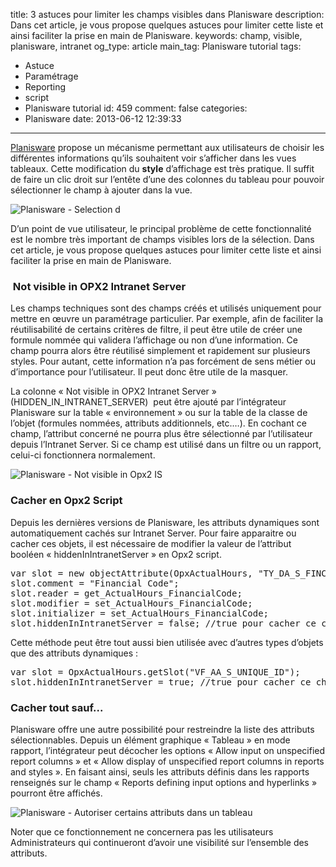 title: 3 astuces pour limiter les champs visibles dans Planisware
description: Dans cet article, je vous propose quelques astuces pour limiter cette liste et ainsi faciliter la prise en main de Planisware.
keywords: champ, visible, planisware, intranet
og_type: article
main_tag: Planisware tutorial
tags:
  - Astuce
  - Paramétrage
  - Reporting
  - script
  - Planisware tutorial
id: 459
comment: false
categories:
  - Planisware
date: 2013-06-12 12:39:33
---

[Planisware](//fr/about/planisware.html "En savoir plus sur Planisware") propose un mécanisme permettant aux utilisateurs de choisir les différentes informations qu’ils souhaitent voir s’afficher dans les vues tableaux. Cette modification du **style** d’affichage est très pratique. Il suffit de faire un clic droit sur l’entête d’une des colonnes du tableau pour pouvoir sélectionner le champ à ajouter dans la vue.

![Planisware - Selection d](//blog/wp-content/uploads/2013/06/select_attribut_form-300x204.jpg "Planisware - Selection d")

D’un point de vue utilisateur, le principal problème de cette fonctionnalité est le nombre très important de champs visibles lors de la sélection. Dans cet article, je vous propose quelques astuces pour limiter cette liste et ainsi faciliter la prise en main de Planisware.
<!-- more -->
###  Not visible in OPX2 Intranet Server

Les champs techniques sont des champs créés et utilisés uniquement pour mettre en œuvre un paramétrage particulier. Par exemple, afin de faciliter la réutilisabilité de certains critères de filtre, il peut être utile de créer une formule nommée qui validera l’affichage ou non d’une information. Ce champ pourra alors être réutilisé simplement et rapidement sur plusieurs styles. Pour autant, cette information n’a pas forcément de sens métier ou d’importance pour l’utilisateur. Il peut donc être utile de la masquer.

La colonne « Not visible in OPX2 Intranet Server » (HIDDEN_IN_INTRANET_SERVER)  peut être ajouté par l’intégrateur Planisware sur la table « environnement » ou sur la table de la classe de l’objet (formules nommées, attributs additionnels, etc.…). En cochant ce champ, l’attribut concerné ne pourra plus être sélectionné par l’utilisateur depuis l’Intranet Server. Si ce champ est utilisé dans un filtre ou un rapport, celui-ci fonctionnera normalement.

![Planisware - Not visible in Opx2 IS](//blog/wp-content/uploads/2013/06/not_visible_in_opx2_is.jpg "Planisware - Not visible in Opx2 IS")

### Cacher en Opx2 Script

Depuis les dernières versions de Planisware, les attributs dynamiques sont automatiquement cachés sur Intranet Server. Pour faire apparaitre ou cacher ces objets, il est nécessaire de modifier la valeur de l’attribut booléen « hiddenInIntranetServer » en Opx2 script.
<pre lang="JAVASCRIPT">var slot = new objectAttribute(OpxActualHours, "TY_DA_S_FINCODE_CODE", "STRING");
slot.comment = "Financial Code";
slot.reader = get_ActualHours_FinancialCode;
slot.modifier = set_ActualHours_FinancialCode;
slot.initializer = set_ActualHours_FinancialCode;
slot.hiddenInIntranetServer = false; //true pour cacher ce champ dynamique depuis IS</pre>
Cette méthode peut être tout aussi bien utilisée avec d’autres types d’objets que des attributs dynamiques :
<pre lang="JAVASCRIPT">var slot = OpxActualHours.getSlot("VF_AA_S_UNIQUE_ID");
slot.hiddenInIntranetServer = true; //true pour cacher ce champ dynamique depuis IS</pre>

### Cacher tout sauf...

Planisware offre une autre possibilité pour restreindre la liste des attributs sélectionnables. Depuis un élément graphique « Tableau » en mode rapport, l’intégrateur peut décocher les options « Allow input on unspecified report columns » et « Allow display of unspecified report columns in reports and styles ». En faisant ainsi, seuls les attributs définis dans les rapports renseignés sur le champ « Reports defining input options and hyperlinks » pourront être affichés.

![Planisware - Autoriser certains attributs dans un tableau](//blog/wp-content/uploads/2013/06/table_form_allow_unspecified_attributes.jpg "Planisware - Autoriser certains attributs dans un tableau")

Noter que ce fonctionnement ne concernera pas les utilisateurs Administrateurs qui continueront d’avoir une visibilité sur l’ensemble des attributs.